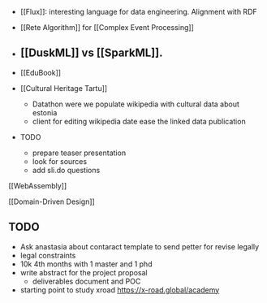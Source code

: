
- [[Flux]]: interesting language for data engineering. Alignment with RDF
- [[Rete Algorithm]] for [[Complex Event Processing]]  
- [[DuskML]] vs [[SparkML]].
	- 
-  [[EduBook]]

- [[Cultural Heritage Tartu]]
	- Datathon were we populate wikipedia with cultural data about estonia
	- client for editing wikipedia date ease the linked data publication 


- TODO
	- prepare teaser presentation
	- look for sources
	- add sli.do questions 

[[WebAssembly]]



[[Domain-Driven Design]]

## TODO

- Ask anastasia about contaract template to send petter for revise legally
- legal constraints
- 10k 4th months with 1 master and 1 phd
- write abstract for the project proposal
	- deliverables document and POC
-  starting point to study xroad https://x-road.global/academy